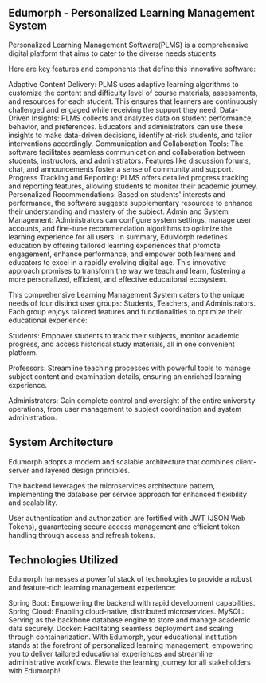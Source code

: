 ## Edumorph - Personalized Learning Management System
Personalized Learning Management Software(PLMS) is a comprehensive digital platform that aims to cater to the diverse needs students.

Here are key features and components that define this innovative software:

Adaptive Content Delivery: PLMS uses adaptive learning algorithms to customize the content and difficulty level of course materials, assessments, and resources for each student. This ensures that learners are continuously challenged and engaged while receiving the support they need.
Data-Driven Insights: PLMS collects and analyzes data on student performance, behavior, and preferences. Educators and administrators can use these insights to make data-driven decisions, identify at-risk students, and tailor interventions accordingly.
Communication and Collaboration Tools: The software facilitates seamless communication and collaboration between students, instructors, and administrators. Features like discussion forums, chat, and announcements foster a sense of community and support.
Progress Tracking and Reporting: PLMS offers detailed progress tracking and reporting features, allowing students to monitor their academic journey.
Personalized Recommendations: Based on students' interests and performance, the software suggests supplementary resources to enhance their understanding and mastery of the subject.
Admin and System Management: Administrators can configure system settings, manage user accounts, and fine-tune recommendation algorithms to optimize the learning experience for all users.
In summary, EduMorph redefines education by offering tailored learning experiences that promote engagement, enhance performance, and empower both learners and educators to excel in a rapidly evolving digital age. This innovative approach promises to transform the way we teach and learn, fostering a more personalized, efficient, and effective educational ecosystem.

This comprehensive Learning Management System caters to the unique needs of four distinct user groups: Students, Teachers, and Administrators. Each group enjoys tailored features and functionalities to optimize their educational experience:

Students: Empower students to track their subjects, monitor academic progress, and access historical study materials, all in one convenient platform.

Professors: Streamline teaching processes with powerful tools to manage subject content and examination details, ensuring an enriched learning experience.

Administrators: Gain complete control and oversight of the entire university operations, from user management to subject coordination and system administration.

## System Architecture
Edumorph adopts a modern and scalable architecture that combines client-server and layered design principles.

The backend leverages the microservices architecture pattern, implementing the database per service approach for enhanced flexibility and scalability.

User authentication and authorization are fortified with JWT (JSON Web Tokens), guaranteeing secure access management and efficient token handling through access and refresh tokens.

## Technologies Utilized
Edumorph harnesses a powerful stack of technologies to provide a robust and feature-rich learning management experience:

Spring Boot: Empowering the backend with rapid development capabilities.
Spring Cloud: Enabling cloud-native, distributed microservices.
MySQL: Serving as the backbone database engine to store and manage academic data securely.
Docker: Facilitating seamless deployment and scaling through containerization.
With Edumorph, your educational institution stands at the forefront of personalized learning management, empowering you to deliver tailored educational experiences and streamline administrative workflows. Elevate the learning journey for all stakeholders with Edumorph!